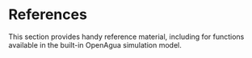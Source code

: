 # References

This section provides handy reference material, including for functions available in the built-in OpenAgua simulation model.
